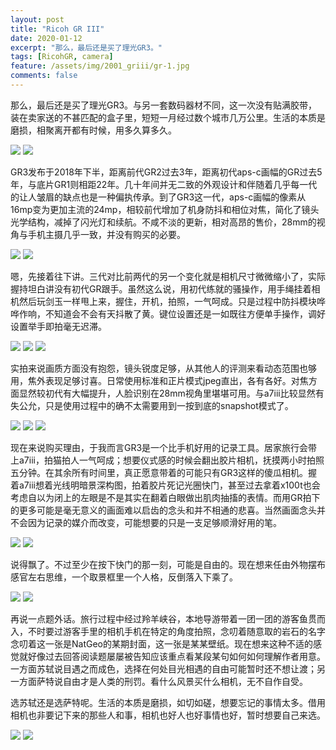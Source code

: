 ```yaml
---
layout: post
title: "Ricoh GR III"
date: 2020-01-12
excerpt: "那么，最后还是买了理光GR3。"
tags: [RicohGR, camera]
feature: /assets/img/2001_griii/gr-1.jpg
comments: false
---
```


那么，最后还是买了理光GR3。与另一套数码器材不同，这一次没有贴满胶带，装在卖家送的不甚匹配的盒子里，短短一月经过数个城市几万公里。生活的本质是磨损，相聚离开都有时候，用多久算多久。

![](/assets/img/2001_griii/gr-2.jpg)
![](/assets/img/2001_griii/gr-3.jpg)

GR3发布于2018年下半，距离前代GR2过去3年，距离初代aps-c画幅的GR过去5年，与底片GR1则相距22年。几十年间并无二致的外观设计和伴随着几乎每一代的让人皱眉的缺点也是一种偏执传承。到了GR3这一代，aps-c画幅的像素从16mp变为更加主流的24mp，相较前代增加了机身防抖和相位对焦，简化了镜头光学结构，减掉了闪光灯和续航。不咸不淡的更新，相对高昂的售价，28mm的视角与手机主摄几乎一致，并没有购买的必要。

![](/assets/img/2001_griii/gr-4.jpg)
![](/assets/img/2001_griii/gr-5.jpg)

嗯，先接着往下讲。三代对比前两代的另一个变化就是相机尺寸微微缩小了，实际握持坦白讲没有初代GR跟手。虽然这么说，用初代练就的骚操作，用手绳挂着相机然后玩剑玉一样甩上来，握住，开机，拍照，一气呵成。只是过程中防抖模块哗哗作响，不知道会不会有天抖散了黄。键位设置还是一如既往方便单手操作，调好设置举手即拍毫无迟滞。

![](/assets/img/2001_griii/5-4.jpg)
![](/assets/img/2001_griii/5-1.jpg)
![](/assets/img/2001_griii/5-3.jpg)

实拍来说画质方面没有抱怨，镜头锐度足够，从其他人的评测来看动态范围也够用，焦外表现足够讨喜。日常使用标准和正片模式jpeg直出，各有各好。对焦方面显然较初代有大幅提升，人脸识别在28mm视角里堪堪可用。与a7iii比较显然有失公允，只是使用过程中的确不太需要用到一按到底的snapshot模式了。

![](/assets/img/2001_griii/5-5.jpg)
![](/assets/img/2001_griii/5-7.jpg)
![](/assets/img/2001_griii/5-8.jpg)

现在来说购买理由，于我而言GR3是一个比手机好用的记录工具。居家旅行会带上a7iii，拍猫拍人一气呵成；想要仪式感的时候会翻出胶片相机，抚摸两小时拍照五分钟。在其余所有时间里，真正愿意带着的可能只有GR3这样的傻瓜相机。握着a7iii想着光线明暗景深构图，拍着胶片死记光圈快门，甚至过去拿着x100t也会考虑自以为闭上的左眼是不是其实在翻着白眼做出肌肉抽搐的表情。而用GR拍下的更多可能是毫无意义的画面难以启齿的念头和并不相通的悲喜。当然画面念头并不会因为记录的媒介而改变，可能想要的只是一支足够顺滑好用的笔。

![](/assets/img/2001_griii/4-3.jpg)
![](/assets/img/2001_griii/4-7.jpg)

说得飘了。不过至少在按下快门的那一刻，可能是自由的。现在想来任由外物摆布感官左右思维，一个取景框里一个人格，反倒落入下乘了。

![](/assets/img/2001_griii/4-4.jpg)
![](/assets/img/2001_griii/4-10.jpg)

再说一点题外话。旅行过程中经过羚羊峡谷，本地导游带着一团一团的游客鱼贯而入，不时要过游客手里的相机手机在特定的角度拍照，念叨着随意取的岩石的名字念叨着这一张是NatGeo的某期封面，这一张是某某壁纸。现在想来这种不适的感觉就好像过去回答阅读题屡屡被告知应该重点看某段某句如何如何理解作者用意。一方面苏轼说目遇之而成色，选择在何处目光相遇的自由可能暂时还不想让渡；另一方面萨特说自由才是人类的刑罚。看什么风景买什么相机，无不自作自受。

选苏轼还是选萨特呢。生活的本质是磨损，如切如磋，想要忘记的事情太多。借用相机也非要记下来的那些人和事，相机也好人也好事情也好，暂时想要自己来选。

![](/assets/img/2001_griii/5-9.jpg)
![](/assets/img/2001_griii/gr-6.jpg)
